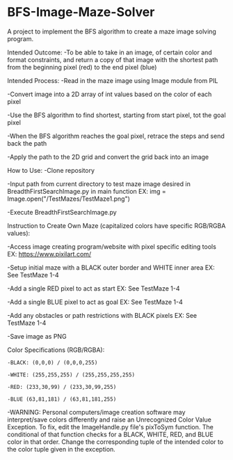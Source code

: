 # BFS-Image-Maze-Solver 
A project to implement the BFS algorithm to create a maze image solving program.

Intended Outcome: 
  -To be able to take in an image, of certain color and format constraints, and return a copy of that image with the shortest path from the beginning pixel (red) to the end pixel (blue)

Intended Process: 
  -Read in the maze image using Image module from PIL 
  
  -Convert image into a 2D array of int values based on the color of each pixel 
  
  -Use the BFS algorithm to find shortest, starting from start pixel, tot the goal pixel 
  
  -When the BFS algorithm reaches the goal pixel, retrace the steps and send back the path 
  
  -Apply the path to the 2D grid and convert the grid back into an image
  
How to Use:
  -Clone repository
  
  -Input path from current directory to test maze image desired in BreadthFirstSearchImage.py in main function
    EX: img = Image.open("/TestMazes/TestMaze1.png")
 
  -Execute BreadthFirstSearchImage.py
  
Instruction to Create Own Maze  (capitalized colors have specific RGB/RGBA values):

  -Access image creating program/website with pixel specific editing tools
    EX: https://www.pixilart.com/
    
  -Setup initial maze with a BLACK outer border and WHITE inner area
    EX: See TestMaze 1-4
  
  -Add a single RED pixel to act as start
    EX: See TestMaze 1-4
  
  -Add a single BLUE pixel to act as goal
    EX: See TestMaze 1-4
  
  -Add any obstacles or path restrictions with BLACK pixels
    EX: See TestMaze 1-4
  
  -Save image as PNG
  
  Color Specifications (RGB/RGBA):
  
    -BLACK: (0,0,0) / (0,0,0,255)
    
    -WHITE: (255,255,255) / (255,255,255,255)
    
    -RED: (233,30,99) / (233,30,99,255)
    
    -BLUE (63,81,181) / (63,81,181,255)
    
  -WARNING: Personal computers/image creation software may interpret/save colors differently and raise an Unrecognized Color Value Exception. To fix, edit the ImageHandle.py file's pixToSym function. The conditional of that function checks for a BLACK, WHITE, RED, and BLUE color in that order. Change the corresponding tuple of the intended color to the color tuple given in the exception.

